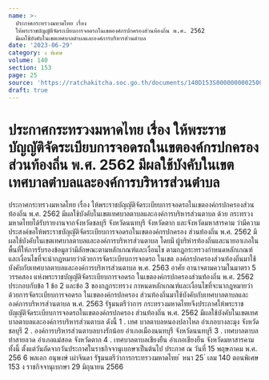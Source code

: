 ```yaml
---
name: >-
  ประกาศกระทรวงมหาดไทย เรื่อง
  ให้พระราชบัญญัติจัดระเบียบการจอดรถในเขตองค์กรปกครองส่วนท้องถิ่น พ.ศ. 2562 
  มีผลใช้บังคับในเขตเทศบาลตำบลและองค์การบริหารส่วนตำบล
date: '2023-06-29'
category: ง พิเศษ
volume: 140
section: 153
page: 25
source: 'https://ratchakitcha.soc.go.th/documents/140D153S0000000002500.pdf'
draft: true
---
```


# ประกาศกระทรวงมหาดไทย เรื่อง ให้พระราชบัญญัติจัดระเบียบการจอดรถในเขตองค์กรปกครองส่วนท้องถิ่น พ.ศ. 2562  มีผลใช้บังคับในเขตเทศบาลตำบลและองค์การบริหารส่วนตำบล

ประกาศกระทรวงมหาดไทย เรื่อง ให้พระราชบัญญัติจัดระเบียบการจอดรถในเขตองค์กรปกครองส่วนท้องถิ่น พ.ศ. 2562 มีผลใช้บังคับในเขตเทศบาลตาบลและองค์การบริหารส่วนตาบล ด้วย กระทรวงมหาดไทยได้รับรายงานจากจังหวัดชลบุรี จังหวัดนนทบุรี จังหวัดตาก และจังหวัดมหาสารคาม ว่ามีความประสงค์ขอให้พระราชบัญญัติจัดระเบียบการจอดรถในเขตองค์กรปกครอง ส่วนท้องถิ่น พ.ศ. 2562 มีผลใช้บังคับในเขตเทศบาลตาบลและองค์การบริหารส่วนตาบล โดยมี ผู้บริหำรท้องถิ่นและนายอาเภอในพื้นที่ให้การรับรองข้อมูลว่ามีลักษณะตามหลักเกณฑ์และเงื่อนไข ตามกฎกระทรวงกำหนดหลักเกณฑ์และเงื่อนไขที่จะนำกฎหมายว่าด้วยการจัดระเบียบการจอดรถ ในเขต องค์กรปกครองส่วนท้องถิ่นมาใช้บังคับกับเทศบาลตาบลและองค์การบริหารส่วนตาบล พ.ศ. 2563 อาศัย อานาจตามความในมาตรา 5 วรรคสอง แห่งพระราชบัญญัติจัดระเบียบการจอดรถ ในเขตองค์กรปกครองส่วนท้องถิ่น พ.ศ. 2562 ประกอบกับข้อ 1 ข้อ 2 และข้อ 3 ของกฎกระทรวง กาหนดหลักเกณฑ์และเงื่อนไขที่จะนากฎหมายว่าด้วยการจัดระเบียบการจอดรถ ในเขตองค์กรปกครอง ส่วนท้องถิ่นมาใช้บังคับกับเทศบาลตาบลและองค์การบริหารส่วนตาบล พ.ศ. 2563 รัฐมนตรีว่าการ กระทรวงมหาดไทยจึงประกาศให้พระราชบัญญัติจัดระเบียบการจอดรถในเขตองค์กรปกครอง ส่วนท้องถิ่น พ.ศ. 2562 มีผลใช้บังคับในเขตเทศบาลตาบลและองค์การบริหารส่วนตาบล ดังนี้ 1 . เทศ บาลตาบลหนองปลาไหล อำเภอบางละมุง จังหวัดชลบุรี 2 . องค์การบริหารส่วนตาบลบางรักน้อย อำเภอเมืองนนทบุรี จังหวัดนนทบุรี 3 . เทศบาลตาบลท่าสายลวด อำเภอแม่สอด จังหวัดตาก 4 . เทศบาลตาบลเชียงยืน อำเภอเชียงยืน จังหวัดมหาสารคาม ทั้งนี้ ตั้งแต่วันถัดจากวันประกาศในราชกิจจานุเบกษาเป็นต้นไป ประกาศ ณ วันที่ 15 พฤษภาคม พ.ศ. 256 6 พลเอก อนุพงษ์ เผ่าจินดา รัฐมนตรีว่าการกระทรวงมหาดไทย ้ หนา 25 ่ เลม 140 ตอนพิเศษ 153 ง ราชกิจจานุเบกษา 29 มิถุนายน 2566
